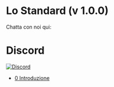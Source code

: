 # Lo Standard (v 1.0.0)

Chatta con noi qui:
# Discord
[![Discord](https://discord.com/api/guilds/934130100008538142/widget.png?style=banner2)](https://discord.gg/vdPZ7hS52X)

- [0 Introduzione](https://github.com/hassanhabib/The-Standard-Italian/blob/master/0.%20Introduzione/0.%20Introduzione.md)